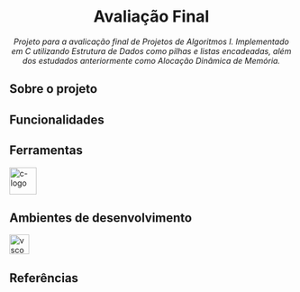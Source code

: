 <h1 align="center"> Avaliação Final </h1> 
<p align="center"><i> Projeto para a avalicação final de Projetos de Algoritmos I. Implementado em C utilizando Estrutura de Dados como pilhas e listas encadeadas, além dos estudados anteriormente como Alocação Dinâmica de Memória. </i></p>

<h2> Sobre o projeto </h2>

<h2> Funcionalidades </h2>

<h2> Ferramentas </h2> 
<p display="inline-block">
  <img width="48" src="https://avatars.githubusercontent.com/u/25699522?s=200&v=4" alt="c-logo"/>
</p>
<h2> Ambientes de desenvolvimento </h2>
<img width="35" src="https://upload.wikimedia.org/wikipedia/commons/thumb/9/9a/Visual_Studio_Code_1.35_icon.svg/2048px-Visual_Studio_Code_1.35_icon.svg.png" alt="vscode-logo"/>

<h2> Referências </h2>
